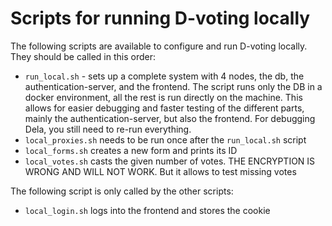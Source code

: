 # Scripts for running D-voting locally

The following scripts are available to configure and run D-voting locally. They should be called in this order:

- `run_local.sh` - sets up a complete system with 4 nodes, the db, the authentication-server,
  and the frontend.
  The script runs only the DB in a docker environment, all the rest is run directly on the machine.
  This allows for easier debugging and faster testing of the different parts, mainly the
  authentication-server, but also the frontend.
  For debugging Dela, you still need to re-run everything.
- `local_proxies.sh` needs to be run once after the `run_local.sh` script
- `local_forms.sh` creates a new form and prints its ID
- `local_votes.sh` casts the given number of votes. THE ENCRYPTION IS WRONG AND WILL NOT WORK. But it allows to test
  missing votes

The following script is only called by the other scripts:

- `local_login.sh` logs into the frontend and stores the cookie
